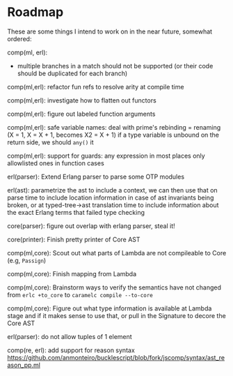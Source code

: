 # Roadmap

These are some things I intend to work on in the near future,
somewhat ordered:

comp(ml, erl):
  * multiple branches in a match should not be supported (or their code should
    be duplicated for each branch)

comp(ml,erl): refactor fun refs to resolve arity at compile time

comp(ml,erl): investigate how to flatten out functors

comp(ml,erl): figure out labeled function arguments

comp(ml,erl): safe variable names:
  deal with prime's
  rebinding = renaming (X = 1, X = X + 1, becomes X2 = X + 1)
  if a type variable is unbound on the return side, we should `any()` it

comp(ml,erl): support for guards:
  any expression in most places
  only allowlisted ones in function cases

erl(parser): Extend Erlang parser to parse some OTP modules

erl(ast): parametrize the ast to include a context, we can then use that on
  parse time to include location information in case of ast invariants being
  broken, or at typed-tree->ast translation time to include information about
  the exact Erlang terms that failed type checking

core(parser): figure out overlap with erlang parser, steal it!

core(printer): Finish pretty printer of Core AST

comp(ml,core): Scout out what parts of Lambda are not compileable to Core (e.g, `Passign`)

comp(ml,core): Finish mapping from Lambda

comp(ml,core): Brainstorm ways to verify the semantics have not changed from
  `erlc +to_core` to `caramelc compile --to-core`

comp(ml,core): Figure out what type information is available at Lambda stage
  and if it makes sense to use that, or pull in the Signature to decore the
  Core AST

erl(parser): do not allow tuples of 1 element

comp(re, erl):
  add support for reason syntax
  https://github.com/anmonteiro/bucklescript/blob/fork/jscomp/syntax/ast_reason_pp.ml
